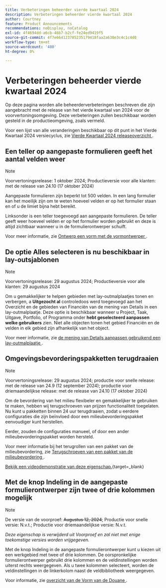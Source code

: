 ```yaml
---
title: Verbeteringen beheerder vierde kwartaal 2024
description: Verbeteringen beheerder vierde kwartaal 2024
author: Courtney
feature: Product Announcements
recommendations: noDisplay, noCatalog
exl-id: 4f4694dd-a6cb-46b7-b2cf-fe24ed9419f5
source-git-commit: 4f7e664123785235179418faa2a630e3c4c1c4d0
workflow-type: tm+mt
source-wordcount: '480'
ht-degree: 0%

---
```


# Verbeteringen beheerder vierde kwartaal 2024

Op deze pagina worden alle beheerderverbeteringen beschreven die zijn aangebracht met de release van het vierde kwartaal van 2024 voor de voorvertoningsomgeving. Deze verbeteringen zullen beschikbaar worden gesteld in de productieomgeving, zoals vermeld.

Voor een lijst van alle veranderingen beschikbaar op dit punt in het Vierde Kwartaal 2024 versiecyclus, zie [ Vierde Kwartaal 2024 releaseoverzicht ](/help/quicksilver/product-announcements/product-releases/24-q4-release-activity/24-q4-release-overview.md).

## Een teller op aangepaste formulieren geeft het aantal velden weer

>[!NOTE]
>
>Voorvertoningsrelease: 1 oktober 2024; Productieversie voor alle klanten: met de release van 24.10 (17 oktober 2024)

Aangepaste formulieren zijn beperkt tot 500 velden. In een lang formulier kan het moeilijk zijn om te weten hoeveel velden er op het formulier staan en of u de limiet bijna hebt bereikt.

Linksonder is een teller toegevoegd aan aangepaste formulieren. De teller geeft weer hoeveel velden er op het formulier worden gebruikt en deze is altijd zichtbaar wanneer u in de formulierontwerper schuift.

Voor meer informatie, zie [ Ontwerp een vorm met de vormontwerper ](/help/quicksilver/administration-and-setup/customize-workfront/create-manage-custom-forms/form-designer/design-a-form/design-a-form.md).

## De optie Alles selecteren is nu beschikbaar in lay-outsjablonen

>[!NOTE]
>
>Voorvertoningsrelease: 29 augustus 2024; Productieversie voor alle klanten: 29 augustus 2024

Om u gemakkelijker te helpen gebieden met lay-outmalplaatjes tonen en verbergen, a **Uitgezocht al** controledoos werd toegevoegd aan het Overzicht en de gebieden van Financiën van de mening van Details in een lay-outmalplaatje. Deze optie is beschikbaar wanneer u Project, Taak, Uitgave, Portfolio, of Programma onder **hebt geselecteerd aanpassen welke gebruikers** zien. Niet alle objecten tonen het gebied Financiën en de velden in elk gebied zijn afhankelijk van het object.

Voor meer informatie, zie [ de mening van Details aanpassen gebruikend een lay-outmalplaatje ](/help/quicksilver/administration-and-setup/customize-workfront/use-layout-templates/customize-details-view-layout-template.md).

## Omgevingsbevorderingspakketten terugdraaien

>[!NOTE]
>
>Voorvertoningsrelease: 29 augustus 2024; productie voor snelle release: met de release van 24.9 (12 september 2024); productie voor driemaandelijkse release: met de release van 24.10 (17 oktober 2024)

Om de bevordering van het milieu flexibeler en gemakkelijker te gebruiken te maken, hebben wij terugschroeven van prijzen functionaliteit toegelaten. Nu kunt u pakketten binnen 24 uur terugdraaien, zodat u eerdere configuraties die zijn beïnvloed door een milieubevorderingspakket eenvoudiger kunt herstellen.

Eerder, zouden de configuraties manueel, of door een ander milieubevorderingspakket worden hersteld.

Voor meer informatie bij het terugrollen van een pakket van de milieubevordering, zie [ Terugschroeven van een pakket van de milieubevordering ](/help/quicksilver/administration-and-setup/set-up-workfront/workfront-testing-environments/environment-promotion-rollback.md).

[ Bekijk een videodemonstratie van deze eigenschap.](https://video.tv.adobe.com/v/3434025/){target=_blank}

## Met de knop Indeling in de aangepaste formulierontwerper zijn twee of drie kolommen mogelijk

>[!NOTE]
>
>De versie van de voorproef: ~~Augustus 12, 2024~~; Productie voor snelle versie: N.v.t.; Productie voor driemaandelijkse versie: N.v.t.
>
>_Deze eigenschap is verwijderd uit Voorproef en zal niet met enige toekomstige versies worden vrijgegeven._

Met de knop Indeling in de aangepaste formulierontwerper kunt u kiezen uit een werkgebied met twee of drie kolommen. De oorspronkelijke formulierontwerper gebruikt drie kolommen en de veldinstellingen worden uiterst rechts weergegeven. Als u twee kolommen selecteert, worden de veldinstellingen in de linkerkolom naast de veldbibliotheek weergegeven.

Voor informatie, zie [ overzicht van de Vorm van de Douane ](/help/quicksilver/administration-and-setup/customize-workfront/create-manage-custom-forms/custom-forms-overview.md).
